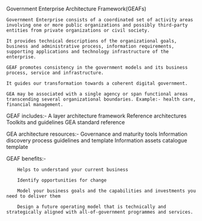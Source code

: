 
Government Enterprise Architecture Framework(GEAFs)

    Government Enterprise consists of a coordinated set of activity areas involving one or more public organizations and possibly third-party entities from private organizations or civil society.

    It provides technical descriptions of the organizational goals, business and administrative process, information requirements, supporting applications and technology infrastructure of the enterprise.

    GEAF promotes consistency in the government models and its business process, service and infrastructure.

    It guides our transformation towards a coherent digital government.

    GEA may be associated with a single agency or span functional areas transcending several organizational boundaries. Example:- health care, financial management.

GEAF includes:-
        A layer architecture framework
        Reference architectures
        Toolkits and guidelines
        GEA standard reference

GEA architecture resources:-
        Governance and maturity tools
        Information discovery process guidelines and template
        Information assets catalogue template

GEAF benefits:-

        Helps to understand your current business

        Identify opportunities for change

        Model your business goals and the capabilities and investments you need to deliver them

        Design a future operating model that is technically and strategically aligned with all-of-government programmes and services.

